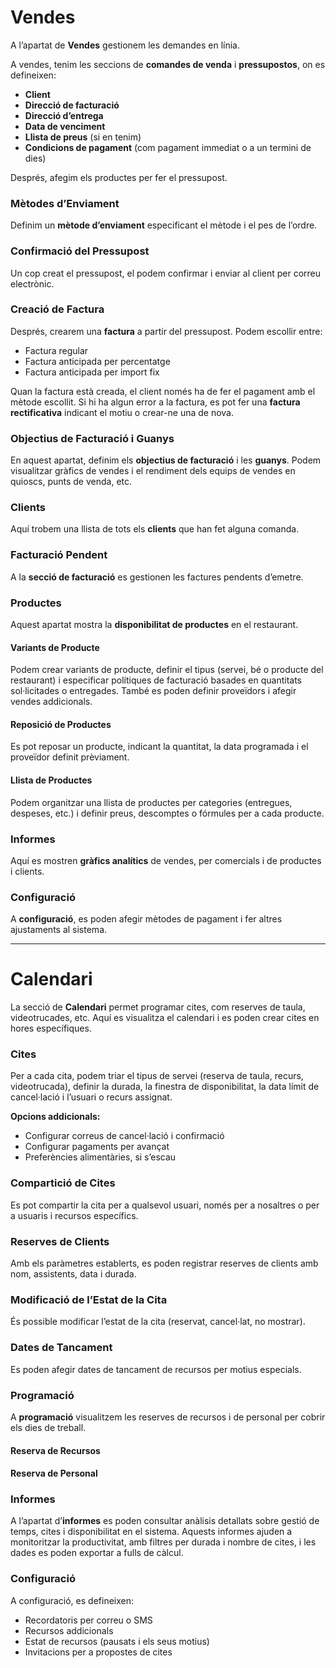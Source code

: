 # Vendes

A l’apartat de **Vendes** gestionem les demandes en línia.

A vendes, tenim les seccions de **comandes de venda** i **pressupostos**, on es defineixen:

- **Client**
- **Direcció de facturació**
- **Direcció d’entrega**
- **Data de venciment**
- **Llista de preus** (si en tenim)
- **Condicions de pagament** (com pagament immediat o a un termini de dies)

Després, afegim els productes per fer el pressupost.

### Mètodes d’Enviament

Definim un **mètode d’enviament** especificant el mètode i el pes de l’ordre.

### Confirmació del Pressupost

Un cop creat el pressupost, el podem confirmar i enviar al client per correu electrònic.

### Creació de Factura

Després, crearem una **factura** a partir del pressupost. Podem escollir entre:

- Factura regular
- Factura anticipada per percentatge
- Factura anticipada per import fix

Quan la factura està creada, el client només ha de fer el pagament amb el mètode escollit. Si hi ha algun error a la factura, es pot fer una **factura rectificativa** indicant el motiu o crear-ne una de nova.

### Objectius de Facturació i Guanys

En aquest apartat, definim els **objectius de facturació** i les **guanys**. Podem visualitzar gràfics de vendes i el rendiment dels equips de vendes en quioscs, punts de venda, etc.

### Clients

Aquí trobem una llista de tots els **clients** que han fet alguna comanda.

### Facturació Pendent

A la **secció de facturació** es gestionen les factures pendents d’emetre.

### Productes

Aquest apartat mostra la **disponibilitat de productes** en el restaurant.

#### Variants de Producte

Podem crear variants de producte, definir el tipus (servei, bé o producte del restaurant) i especificar polítiques de facturació basades en quantitats sol·licitades o entregades. També es poden definir proveïdors i afegir vendes addicionals.

#### Reposició de Productes

Es pot reposar un producte, indicant la quantitat, la data programada i el proveïdor definit prèviament.

#### Llista de Productes

Podem organitzar una llista de productes per categories (entregues, despeses, etc.) i definir preus, descomptes o fórmules per a cada producte.

### Informes

Aquí es mostren **gràfics analítics** de vendes, per comercials i de productes i clients.

### Configuració

A **configuració**, es poden afegir mètodes de pagament i fer altres ajustaments al sistema.

---

# Calendari

La secció de **Calendari** permet programar cites, com reserves de taula, videotrucades, etc. Aquí es visualitza el calendari i es poden crear cites en hores específiques.

### Cites

Per a cada cita, podem triar el tipus de servei (reserva de taula, recurs, videotrucada), definir la durada, la finestra de disponibilitat, la data límit de cancel·lació i l’usuari o recurs assignat.

**Opcions addicionals:**

- Configurar correus de cancel·lació i confirmació
- Configurar pagaments per avançat
- Preferències alimentàries, si s’escau

### Compartició de Cites

Es pot compartir la cita per a qualsevol usuari, només per a nosaltres o per a usuaris i recursos específics.

### Reserves de Clients

Amb els paràmetres establerts, es poden registrar reserves de clients amb nom, assistents, data i durada.

### Modificació de l’Estat de la Cita

És possible modificar l’estat de la cita (reservat, cancel·lat, no mostrar).

### Dates de Tancament

Es poden afegir dates de tancament de recursos per motius especials.

### Programació

A **programació** visualitzem les reserves de recursos i de personal per cobrir els dies de treball.

#### Reserva de Recursos
#### Reserva de Personal

### Informes

A l’apartat d’**informes** es poden consultar anàlisis detallats sobre gestió de temps, cites i disponibilitat en el sistema. Aquests informes ajuden a monitoritzar la productivitat, amb filtres per durada i nombre de cites, i les dades es poden exportar a fulls de càlcul.

### Configuració

A configuració, es defineixen:

- Recordatoris per correu o SMS
- Recursos addicionals
- Estat de recursos (pausats i els seus motius)
- Invitacions per a propostes de cites